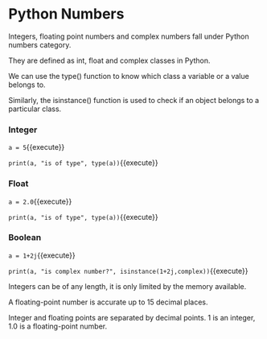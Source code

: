 # Python Numbers

Integers, floating point numbers and complex numbers fall under Python numbers category. 

They are defined as int, float and complex classes in Python.

We can use the type() function to know which class a variable or a value belongs to. 

Similarly, the isinstance() function is used to check if an object belongs to a particular class.

### Integer

`a = 5`{{execute}}

`print(a, "is of type", type(a))`{{execute}}

### Float
`a = 2.0`{{execute}}

`print(a, "is of type", type(a))`{{execute}}

### Boolean
`a = 1+2j`{{execute}}

`print(a, "is complex number?", isinstance(1+2j,complex))`{{execute}}

Integers can be of any length, it is only limited by the memory available.

A floating-point number is accurate up to 15 decimal places. 

Integer and floating points are separated by decimal points. 1 is an integer, 1.0 is a floating-point number.


